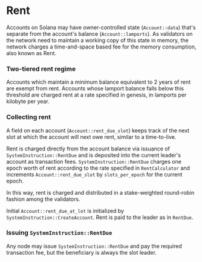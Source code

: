 # Rent

Accounts on Solana may have owner-controlled state (`Account::data`) that's separate 
from the account's balance (`Account::lamports`).  As validators on the network need 
to maintain a working copy of this state in memory, the network charges a time-and-space 
based fee for the memory consumption, also known as Rent.

### Two-tiered rent regime

Accounts which maintain a minimum balance equivalent to 2 years of rent are exempt from
rent.  Accounts whose lamport balance falls below this threshold are charged rent 
at a rate specified in genesis, in lamports per kilobyte per year.

### Collecting rent

A field on each account (`Account::rent_due_slot`) keeps track of the next slot at which the account will 
next owe rent, similar to a time-to-live.

Rent is charged directly from the account balance via issuance of `SystemInstruction::RentDue` and is deposited into 
the current leader's account as transaction fees.  `SystemInstruction::RentDue` charges one epoch worth of 
rent according to the rate specified in `RentCalculator` and increments `Account::rent_due_slot` by 
`slots_per_epoch` for the current epoch.

In this way, rent is charged and distributed in a stake-weighted round-robin fashion among the validators.

Initial `Account::rent_due_at_lot` is initialized by `SystemInstruction::CreateAccount`.  Rent is paid to the leader as in `RentDue`.

### Issuing `SystemInstruction::RentDue`

Any node may issue `SystemInstruction::RentDue` and pay the required transaction fee, but the beneficiary is always the slot leader.
